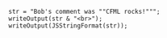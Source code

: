 ```luceescript+trycf
str = "Bob's comment was ""CFML rocks!""";
writeOutput(str & "<br>");
writeOutput(JSStringFormat(str));
```
